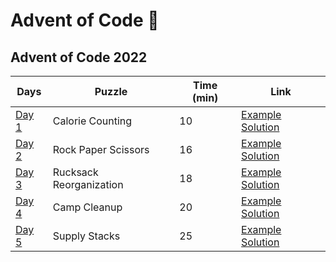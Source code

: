 # Advent of Code 🎄

## Advent of Code 2022

| **Days**                                     | **Puzzle**              | **Time (min)** | **Link**                         |
|----------------------------------------------|-------------------------|----------------|----------------------------------|
| [Day 1](https://adventofcode.com/2022/day/1) | Calorie Counting        | 10             | [Example Solution](2022/day1.py) |
| [Day 2](https://adventofcode.com/2022/day/2) | Rock Paper Scissors     | 16             | [Example Solution](2022/day2.py) |
| [Day 3](https://adventofcode.com/2022/day/3) | Rucksack Reorganization | 18             | [Example Solution](2022/day3.py) |
| [Day 4](https://adventofcode.com/2022/day/4) | Camp Cleanup            | 20             | [Example Solution](2022/day4.py) |
| [Day 5](https://adventofcode.com/2022/day/5) | Supply Stacks            | 25             | [Example Solution](2022/day5.py) |
